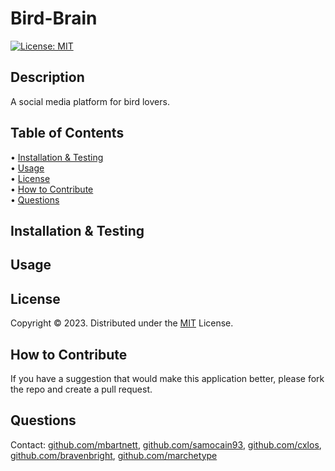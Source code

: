 # Bird-Brain

[![License: MIT](https://img.shields.io/badge/License-MIT-yellow.svg)](https://opensource.org/licenses/MIT)

## Description
A social media platform for bird lovers.

## Table of Contents

&bull; [Installation & Testing](#installation--testing)<br>
&bull; [Usage](#usage)<br>
&bull; [License](#license)<br>
&bull; [How to Contribute](#how-to-contribute)<br>
&bull; [Questions](#questions)

## Installation & Testing


## Usage


## License

Copyright © 2023. Distributed under the [MIT](https://opensource.org/licenses/MIT) License.<br>

## How to Contribute

If you have a suggestion that would make this application better, please fork the repo and create a pull request.

## Questions

Contact: [github.com/mbartnett](https://github.com/mbartnett), [github.com/samocain93](https://github.com/samocain93), [github.com/cxlos](https://github.com/cxlos), [github.com/bravenbright](https://github.com/bravenbright), [github.com/marchetype](https://github.com/marchetype)       
